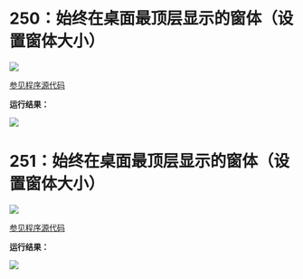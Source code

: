 # 250：始终在桌面最顶层显示的窗体（设置窗体大小）

<img src="http://image.renkaigis.com/keepcoding/2018010501.png">

<a href="https://github.com/renkaigis/KeepCoding/tree/master/2018/01/05" target="_blank">参见程序源代码</a>

**运行结果：**

<img src="http://image.renkaigis.com/keepcoding/2018010502.png">

# 251：始终在桌面最顶层显示的窗体（设置窗体大小）

<img src="http://image.renkaigis.com/keepcoding/2018010503.png">

<a href="https://github.com/renkaigis/KeepCoding/tree/master/2018/01/05" target="_blank">参见程序源代码</a>

**运行结果：**

<img src="http://image.renkaigis.com/keepcoding/2018010504.png">

